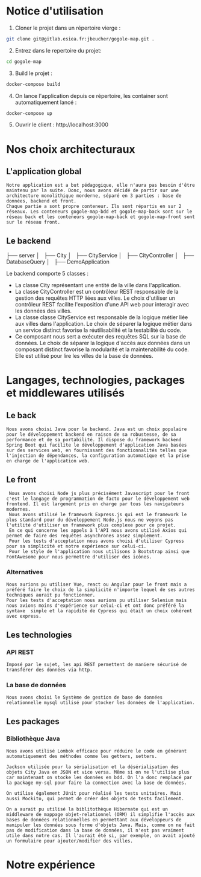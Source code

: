 # Notice d'utilisation
1. Cloner le projet dans un répertoire vierge : 
```bash
git clone git@gitlab.esiea.fr:jbeucher/gogole-map.git .
```

2. Entrez dans le repertoire du projet: 
```bash
cd gogole-map
```

3. Build le projet :
```bash
docker-compose build
```

4. On lance l'application depuis ce répertoire, les container sont automatiquement lancé :
```bash
docker-compose up
```

5. Ouvrir le client : http://localhost:3000

# Nos choix architecturaux
## L'application global
	Notre application est a but pédagogique, elle n'aura pas besoin d'être maintenu par la suite. Donc, nous avons décidé de partir sur une architecture monolithique morderne, séparé en 3 parties : base de données, backend et front.
	Chaque partie a sont propre conteneur. Ils sont répartis en sur 2 réseaux. Les conteneurs gogole-map-bdd et gogole-map-back sont sur le réseau back et les conteneurs gogole-map-back et gogole-map-front sont sur le réseau front.

## Le backend
├── server
│   ├── City 
│   ├── CityService
│   ├── CityController
│   ├── DatabaseQuery
│   ├── DemoApplication

Le backend comporte 5 classes :
- La classe City représentant une entité de la ville dans l'application.
- La classe CityController est un contrôleur REST responsable de la gestion des requêtes HTTP liées aux villes. Le choix d'utiliser un contrôleur REST facilite l'exposition d'une API web pour interagir avec les données des villes. 
- La classe classe CityService est responsable de la logique métier liée aux villes dans l'application. Le choix de séparer la logique métier dans un service distinct favorise la réutilisabilité et la testabilité du code.
- Ce composant nous sert a exécuter des requêtes SQL sur la base de données. Le choix de séparer la logique d'accès aux données dans un composant distinct favorise la modularité et la maintenabilité du code. Elle est utilisé pour lire les villes de la base de données.
# Langages, technologies, packages et middlewares utilisés
## Le back
	Nous avons choisi Java pour le backend. Java est un choix populaire pour le développement backend en raison de sa robustesse, de sa performance et de sa portabilité. Il dispose du framework backend Spring Boot qui facilite le développement d'application Java basées sur des services web, en fournissant des fonctionnalités telles que l'injection de dépendances, la configuration automatique et la prise en charge de l'application web.
## Le front
	 Nous avons choisi Node js plus précisément Javascript pour le front c'est le langage de programmation de facto pour le développement web frontend. Il est largement pris en charge par tous les navigateurs modernes.
	 Nous avons utilisé le framework Express.js qui est le framework le plus standard pour du développement Node.js nous ne voyons pas l'utilité d'utiliser un framework plus complexe pour ce projet.
	 En ce qui concerne les appels à l'API nous avons utilisé Axios qui permet de faire des requêtes asynchrones assez simplement.
	 Pour les tests d'acceptation nous avons choisi d'utiliser Cypress pour sa simplicité et notre expérience sur celui-ci.
	 Pour le style de l'application nous utilisons à Bootstrap ainsi que FontAwesome pour nous permettre d'utiliser des icônes.
### Alternatives
	Nous aurions pu utiliser Vue, react ou Angular pour le front mais a préféré faire le choix de la simplicité n'importe lequel de ses autres techniques aurait pu fonctionner.
	Pour les tests d'acceptation nous aurions pu utiliser Selenium mais nous avions moins d'expérience sur celui-ci et ont donc préféré la syntaxe 	simple et la rapidité de Cypress qui était un choix cohérent avec express.
	
## Les technologies
### API REST
	Imposé par le sujet, les api REST permettent de maniere sécurisé de transférer des données via http.
### La base de données
	Nous avons choisi le Système de gestion de base de données relationnelle mysql utilisé pour stocker les données de l'application.

## Les packages
### Bibliothèque Java
	Nous avons utilisé Lombok efficace pour réduire le code en générant automatiquement des méthodes comme les getters, setters.

	Jackson utilisée pour la sérialisation et la désérialisation des objets City Java en JSON et vice versa. Même si on ne l'utilise plus car maintenant on stocke les données en bdd. On l'a donc remplacé par la package my-sql pour faire la connection avec la base de données.

	On utilise également JUnit pour réalisé les tests unitaires. Mais aussi Mockito, qui permet de créer des objets de tests facilement.

	On a aurait pu utilisé la biblitothèque Hibernate qui est un middleware de mappage objet-relationnel (ORM) il simplifie l'accès aux bases de données relationnelles en permettant aux développeurs de manipuler les données sous forme d'objets Java. Mais, comme on ne fait pas de modification dans la base de données, il n'est pas vraiment utile dans notre cas. Il l'aurait été si, par exemple, on avait ajouté un formulaire pour ajouter/modifier des villes.

# Notre expérience